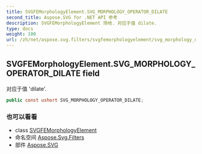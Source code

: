 ```yaml
---
title: SVGFEMorphologyElement.SVG_MORPHOLOGY_OPERATOR_DILATE
second_title: Aspose.SVG for .NET API 参考
description: SVGFEMorphologyElement 场地. 对应于值 dilate.
type: docs
weight: 100
url: /zh/net/aspose.svg.filters/svgfemorphologyelement/svg_morphology_operator_dilate/
---
```

## SVGFEMorphologyElement.SVG_MORPHOLOGY_OPERATOR_DILATE field

对应于值 'dilate'.

```csharp
public const ushort SVG_MORPHOLOGY_OPERATOR_DILATE;
```

### 也可以看看

* class [SVGFEMorphologyElement](../)
* 命名空间 [Aspose.Svg.Filters](../../svgfemorphologyelement/)
* 部件 [Aspose.SVG](../../../)


